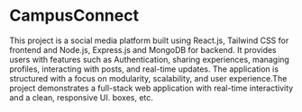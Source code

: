 # CampusConnect
This project is a social media platform built using React.js, Tailwind CSS for frontend and Node.js, Express.js and MongoDB for backend. It provides users with features such as Authentication, sharing experiences, managing profiles, interacting with posts, and real-time updates. The application is structured with a focus on modularity, scalability, and user experience.The project demonstrates a full-stack web application with real-time interactivity and a clean, responsive UI.
boxes, etc.